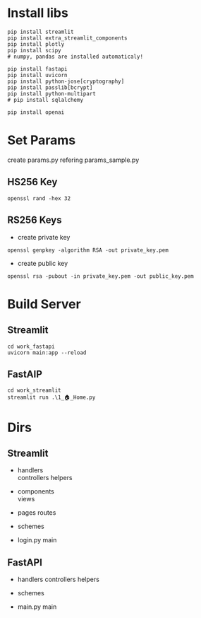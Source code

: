 # Install libs

```
pip install streamlit
pip install extra_streamlit_components
pip install plotly
pip install scipy
# numpy, pandas are installed automaticaly!

pip install fastapi
pip install uvicorn
pip install python-jose[cryptography]
pip install passlib[bcrypt]
pip install python-multipart
# pip install sqlalchemy

pip install openai
```

# Set Params
create params.py refering params_sample.py

## HS256 Key
```
openssl rand -hex 32
```

## RS256 Keys
* create private key
```
openssl genpkey -algorithm RSA -out private_key.pem
```
* create public key
```
openssl rsa -pubout -in private_key.pem -out public_key.pem
```

# Build Server

## Streamlit

```
cd work_fastapi
uvicorn main:app --reload
```

## FastAIP

```
cd work_streamlit
streamlit run .\1_🏠_Home.py
```

# Dirs

## Streamlit

- handlers   
  controllers
  helpers

- components  
   views

- pages
  routes

- schemes

- login.py
  main

## FastAPI

- handlers
  controllers
  helpers

- schemes

- main.py
  main
